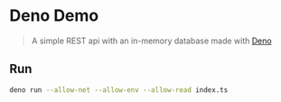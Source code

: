 # Deno Demo

> A simple REST api with an in-memory database made with [Deno](https://deno.land)

## Run

```bash
deno run --allow-net --allow-env --allow-read index.ts
```
